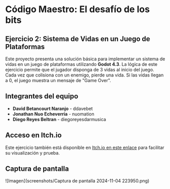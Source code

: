 # Código Maestro: El desafío de los bits
## Ejercicio 2: Sistema de Vidas en un Juego de Plataformas

Este proyecto presenta una solución básica para implementar un sistema de vidas en un juego de plataformas utilizando **Godot 4.3**. La lógica de este ejercicio permite que el jugador disponga de 3 vidas al inicio del juego. Cada vez que colisiona con un enemigo, pierde una vida. Si las vidas llegan a 0, el juego muestra un mensaje de "Game Over".

## Integrantes del equipo
- **David Betancourt Naranjo** - ddavebet
- **Jonathan Nuo Echeverria** - nuomation
- **Diego Reyes Beltran** - diegoreyesdarmusica

## Acceso en Itch.io
Este ejercicio también está disponible en [Itch.io en este enlace](https://ddavebet.itch.io/ejercicio-postulacion) para facilitar su visualización y prueba.

## Captura de pantalla
![Imagen](screenshots/Captura de pantalla 2024-11-04 223950.png)